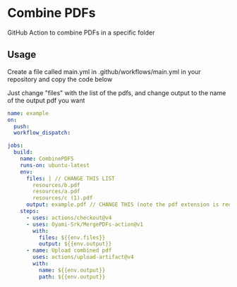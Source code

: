 # Combine PDFs

GitHub Action to combine PDFs in a specific folder

## Usage

Create a file called main.yml in .github/workflows/main.yml in your repository and copy the code below

Just change "files" with the list of the pdfs, and change output to the name of the output pdf you want

```yml
name: example
on:
  push:
  workflow_dispatch:

jobs:
  build:
    name: CombinePDFS
    runs-on: ubuntu-latest
    env:
      files: | // CHANGE THIS LIST
        resources/b.pdf
        resources/a.pdf
        resources/c (1).pdf
      output: example.pdf // CHANGE THIS (note the pdf extension is required)
    steps:
      - uses: actions/checkout@v4
      - uses: Oyami-Srk/MergePDFs-action@v1
        with:
          files: ${{env.files}}
          output: ${{env.output}}
      - name: Upload combined pdf
        uses: actions/upload-artifact@v4
        with:
          name: ${{env.output}}
          path: ${{env.output}}
```
